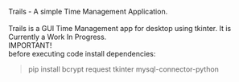 Trails - A simple Time Management Application.<br/>
<br/>
Trails is  a GUI Time Management app for desktop using tkinter. It is Currently a Work In Progress.<br/>
IMPORTANT! <br/>
before executing code install dependencies: <br/>
> pip install bcrypt request tkinter mysql-connector-python <br/>

